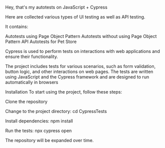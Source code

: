 Hey, that's my autotests on JavaScript + Cypress

Here are collected various types of UI testing as well as API testing.

It contains:

Autotests using Page Object Pattern
Autotests without using Page Object Pattern
API Autotests for Pet Store

Cypress is used to perform tests on interactions with web applications and ensure their functionality.

The project includes tests for various scenarios, such as form validation, button logic, and other interactions on web pages.
The tests are written using JavaScript and the Cypress framework and are designed to run automatically in browsers

Installation
To start using the project, follow these steps:

Clone the repository

Change to the project directory: cd CypressTests

Install dependencies: npm install

Run the tests: npx cypress open


The repository will be expanded over time.